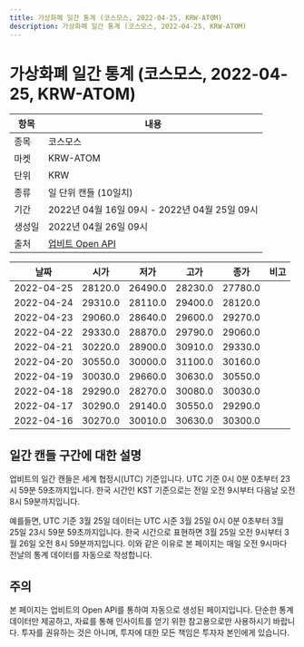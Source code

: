 ```yaml
---
title: 가상화폐 일간 통계 (코스모스, 2022-04-25, KRW-ATOM)
description: 가상화폐 일간 통계 (코스모스, 2022-04-25, KRW-ATOM)
---
```



가상화폐 일간 통계 (코스모스, 2022-04-25, KRW-ATOM)
===

|항목|내용|
|--|--|
|종목|코스모스|
|마켓|KRW-ATOM|
|단위|KRW|
|종류|일 단위 캔들 (10일치)|
|기간|2022년 04월 16일 09시 - 2022년 04월 25일 09시|
|생성일|2022년 04월 26일 09시|
|출처|[업비트 Open API](https://docs.upbit.com)|


|날짜|시가|저가|고가|종가|비고|
|--|--|--|--|--|--|
|2022-04-25|28120.0|26490.0|28230.0|27780.0|    |
|2022-04-24|29310.0|28110.0|29400.0|28120.0|    |
|2022-04-23|29060.0|28640.0|29600.0|29270.0|    |
|2022-04-22|29330.0|28870.0|29790.0|29060.0|    |
|2022-04-21|30220.0|28900.0|30910.0|29330.0|    |
|2022-04-20|30550.0|30000.0|31100.0|30160.0|    |
|2022-04-19|30030.0|29660.0|30630.0|30550.0|    |
|2022-04-18|29290.0|28270.0|30080.0|30030.0|    |
|2022-04-17|30290.0|29140.0|30550.0|29290.0|    |
|2022-04-16|30270.0|30010.0|30630.0|30300.0|    |


일간 캔들 구간에 대한 설명
---


업비트의 일간 캔들은 세계 협정시(UTC) 기준입니다. 
UTC 기준 0시 0분 0초부터 23시 59분 59초까지입니다. 
한국 시간인 KST 기준으로는 전일 오전 9시부터 다음날 오전 8시 59분까지입니다. 


예를들면, UTC 기준 3월 25일 데이터는 UTC 시준 3월 25일 0시 0분 0초부터 3월 25일 23시 59분 59초까지입니다. 
한국 시간으로 표현하면 3월 25일 오전 9시부터 3월 26일 오전 8시 59분까지입니다. 
이와 같은 이유로 본 페이지는 매일 오전 9시마다 전날의 통계 데이터를 자동으로 작성합니다. 


주의
---


본 페이지는 업비트의 Open API를 통하여 자동으로 생성된 페이지입니다. 
단순한 통계 데이터만 제공하고, 자료를 통해 인사이트를 얻기 위한 참고용으로만 사용하시기 바랍니다. 
투자를 권유하는 것은 아니며, 투자에 대한 모든 책임은 투자자 본인에게 있습니다. 
